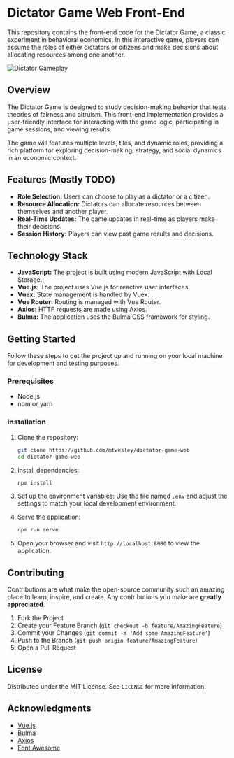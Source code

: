 # Dictator Game Web Front-End

This repository contains the front-end code for the Dictator Game, a classic experiment in behavioral economics. In this interactive game, players can assume the roles of either dictators or citizens and make decisions about allocating resources among one another.

![Dictator Gameplay](https://github.com/mtwesley/dictator-game-web/raw/main/gameplay.gif)

## Overview

The Dictator Game is designed to study decision-making behavior that tests theories of fairness and altruism. This front-end implementation provides a user-friendly interface for interacting with the game logic, participating in game sessions, and viewing results.

The game will features multiple levels, tiles, and dynamic roles, providing a rich platform for exploring decision-making, strategy, and social dynamics in an economic context.

## Features (Mostly TODO)

- **Role Selection:** Users can choose to play as a dictator or a citizen.
- **Resource Allocation:** Dictators can allocate resources between themselves and another player.
- **Real-Time Updates:** The game updates in real-time as players make their decisions.
- **Session History:** Players can view past game results and decisions.

## Technology Stack

- **JavaScript:** The project is built using modern JavaScript with Local Storage.
- **Vue.js:** The project uses Vue.js for reactive user interfaces.
- **Vuex:** State management is handled by Vuex.
- **Vue Router:** Routing is managed with Vue Router.
- **Axios:** HTTP requests are made using Axios.
- **Bulma:** The application uses the Bulma CSS framework for styling.

## Getting Started

Follow these steps to get the project up and running on your local machine for development and testing purposes.

### Prerequisites

- Node.js
- npm or yarn

### Installation

1. Clone the repository:

   ```bash
   git clone https://github.com/mtwesley/dictator-game-web
   cd dictator-game-web
   ```

2. Install dependencies:

   ```bash
   npm install
   ```

3. Set up the environment variables:
   Use the file named `.env` and adjust the settings to match your local development environment.

4. Serve the application:

   ```bash
   npm run serve
   ```

5. Open your browser and visit `http://localhost:8080` to view the application.

## Contributing

Contributions are what make the open-source community such an amazing place to learn, inspire, and create. Any contributions you make are **greatly appreciated**.

1. Fork the Project
2. Create your Feature Branch (`git checkout -b feature/AmazingFeature`)
3. Commit your Changes (`git commit -m 'Add some AmazingFeature'`)
4. Push to the Branch (`git push origin feature/AmazingFeature`)
5. Open a Pull Request

## License

Distributed under the MIT License. See `LICENSE` for more information.

## Acknowledgments

- [Vue.js](https://vuejs.org/)
- [Bulma](https://bulma.io/)
- [Axios](https://github.com/axios/axios)
- [Font Awesome](https://fontawesome.com/)
